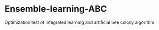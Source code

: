 # Ensemble-learning-ABC
Optimization test of integrated learning and artificial bee colony algorithm
